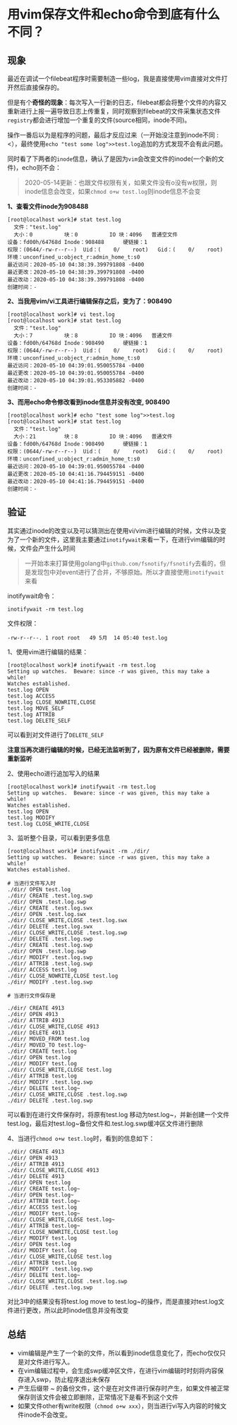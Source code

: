# 用vim保存文件和echo命令到底有什么不同？



## 现象
最近在调试一个filebeat程序时需要制造一些log，我是直接使用vim直接对文件打开然后直接保存的。

但是有个**奇怪的现象**：每次写入一行新的日志，filebeat都会将整个文件的内容又重新进行上报一遍导致日志上传重复，同时观察到filebeat的文件采集状态文件`registry`都会进行增加一个重复的文件(source相同，inode不同)。

操作一番后以为是程序的问题，最后才反应过来（一开始没注意到inode不同 :<），最终使用`echo "test some log">>test.log`追加的方式发现不会有此问题。

同时看了下两者的`inode`信息，确认了是因为`vim`会改变文件的inode(一个新的文件)，echo则不会：
> 2020-05-14更新：也跟文件权限有关，如果文件没有o没有w权限，则inode信息会改变，如果`chmod o+w test.log`则inode信息不会变

**1、查看文件inode为908488**

```shell
[root@localhost work]# stat test.log
  文件："test.log"
  大小：0         	块：0          IO 块：4096   普通空文件
设备：fd00h/64768d	Inode：908488      硬链接：1
权限：(0644/-rw-r--r--)  Uid：(    0/    root)   Gid：(    0/    root)
环境：unconfined_u:object_r:admin_home_t:s0
最近访问：2020-05-10 04:38:39.399791808 -0400
最近更改：2020-05-10 04:38:39.399791808 -0400
最近改动：2020-05-10 04:38:39.399791808 -0400
创建时间：-
```

**2、当我用vim/vi工具进行编辑保存之后，变为了：908490**

```
[root@localhost work]# vi test.log
[root@localhost work]# stat test.log
  文件："test.log"
  大小：7         	块：8          IO 块：4096   普通文件
设备：fd00h/64768d	Inode：908490      硬链接：1
权限：(0644/-rw-r--r--)  Uid：(    0/    root)   Gid：(    0/    root)
环境：unconfined_u:object_r:admin_home_t:s0
最近访问：2020-05-10 04:39:01.950055784 -0400
最近更改：2020-05-10 04:39:01.950055784 -0400
最近改动：2020-05-10 04:39:01.953305882 -0400
创建时间：-
```

**3、而用echo命令修改看到inode信息并没有改变, 908490**

```
[root@localhost work]# echo "test some log">>test.log
[root@localhost work]# stat test.log
  文件："test.log"
  大小：21        	块：8          IO 块：4096   普通文件
设备：fd00h/64768d	Inode：908490      硬链接：1
权限：(0644/-rw-r--r--)  Uid：(    0/    root)   Gid：(    0/    root)
环境：unconfined_u:object_r:admin_home_t:s0
最近访问：2020-05-10 04:39:01.950055784 -0400
最近更改：2020-05-10 04:41:16.794459151 -0400
最近改动：2020-05-10 04:41:16.794459151 -0400
创建时间：-
```

## 验证

其实通过inode的改变以及可以猜测出在使用vi/vim进行编辑的时候，文件以及变为了一个新的文件，这里我主要通过`inotifywait`来看一下，在进行vim编辑的时候，文件会产生什么时间
> 一开始本来打算使用golang中`github.com/fsnotify/fsnotify`去看的，但是发现包中对event进行了合并，不够原始。所以才直接使用`inotifywait `来看


inotifywait命令：
```
inotifywait -rm test.log
```

文件权限：

```
-rw-r--r--. 1 root root   49 5月  14 05:40 test.log
```

1、使用vim进行编辑的结果：

```
[root@localhost work]# inotifywait -rm test.log
Setting up watches.  Beware: since -r was given, this may take a while!
Watches established.
test.log OPEN
test.log ACCESS
test.log CLOSE_NOWRITE,CLOSE
test.log MOVE_SELF
test.log ATTRIB
test.log DELETE_SELF
```
可以看到对文件进行了`DELETE_SELF`

**注意当再次进行编辑的时候，已经无法监听到了，因为原有文件已经被删除，需要重新监听**

2、使用echo进行追加写入的结果

```
[root@localhost work]# inotifywait -rm test.log
Setting up watches.  Beware: since -r was given, this may take a while!
Watches established.
test.log OPEN
test.log MODIFY
test.log CLOSE_WRITE,CLOSE
```

3、监听整个目录，可以看到更多信息

```
[root@localhost work]# inotifywait -rm ./dir/
Setting up watches.  Beware: since -r was given, this may take a while!
Watches established.

# 当进行文件写入时
./dir/ OPEN test.log
./dir/ CREATE .test.log.swp
./dir/ OPEN .test.log.swp
./dir/ CREATE .test.log.swx
./dir/ OPEN .test.log.swx
./dir/ CLOSE_WRITE,CLOSE .test.log.swx
./dir/ DELETE .test.log.swx
./dir/ CLOSE_WRITE,CLOSE .test.log.swp
./dir/ DELETE .test.log.swp
./dir/ CREATE .test.log.swp
./dir/ OPEN .test.log.swp
./dir/ MODIFY .test.log.swp
./dir/ ATTRIB .test.log.swp
./dir/ ACCESS test.log
./dir/ CLOSE_NOWRITE,CLOSE test.log
./dir/ MODIFY .test.log.swp

# 当进行文件保存是

./dir/ CREATE 4913
./dir/ OPEN 4913
./dir/ ATTRIB 4913
./dir/ CLOSE_WRITE,CLOSE 4913
./dir/ DELETE 4913
./dir/ MOVED_FROM test.log
./dir/ MOVED_TO test.log~
./dir/ CREATE test.log
./dir/ OPEN test.log
./dir/ MODIFY test.log
./dir/ CLOSE_WRITE,CLOSE test.log
./dir/ ATTRIB test.log
./dir/ MODIFY .test.log.swp
./dir/ DELETE test.log~
./dir/ CLOSE_WRITE,CLOSE .test.log.swp
./dir/ DELETE .test.log.swp
```

可以看到在进行文件保存时，将原有test.log 移动为test.log~，并新创建一个文件test.log，最后对test.log~备份文件和.test.log.swp缓冲区文件进行删除

4、当进行`chmod o+w test.log`时，看到的信息如下：

```
./dir/ CREATE 4913
./dir/ OPEN 4913
./dir/ ATTRIB 4913
./dir/ CLOSE_WRITE,CLOSE 4913
./dir/ DELETE 4913
./dir/ OPEN test.log
./dir/ CREATE test.log~
./dir/ OPEN test.log~
./dir/ ATTRIB test.log~
./dir/ ACCESS test.log
./dir/ MODIFY test.log~
./dir/ CLOSE_WRITE,CLOSE test.log~
./dir/ ATTRIB test.log~
./dir/ CLOSE_NOWRITE,CLOSE test.log
./dir/ MODIFY test.log
./dir/ OPEN test.log
./dir/ MODIFY test.log
./dir/ CLOSE_WRITE,CLOSE test.log
./dir/ ATTRIB test.log
./dir/ MODIFY .test.log.swp
./dir/ DELETE test.log~
./dir/ CLOSE_WRITE,CLOSE .test.log.swp
./dir/ DELETE .test.log.swp
```
对比3中的结果没有将test.log move to test.log~的操作，而是直接对test.log文件进行更改，所以此时inode信息并没有改变

## 总结

- vim编辑是产生了一个新的文件，所以看到inode信息变化了，而echo仅仅只是对文件进行写入。
- 在vim编辑过程中，会生成swp缓冲区文件，在进行vim编辑时时刻将内容保存进入swp，防止程序退出未保存
- 产生后缀带 ~ 的备份文件，这个是在对文件进行保存时产生，如果文件被正常保存则该文件会被立即删除，正常情况下是看不到这个文件
- 如果文件other有write权限（`chmod o+w xxx`），则当进行vi写入内容的时候文件inode不会改变。

